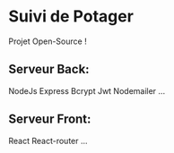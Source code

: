 # Suivi de Potager

Projet Open-Source !

## Serveur Back: ##
NodeJs
Express
Bcrypt
Jwt
Nodemailer
...

## Serveur Front: ##
React
React-router
...

